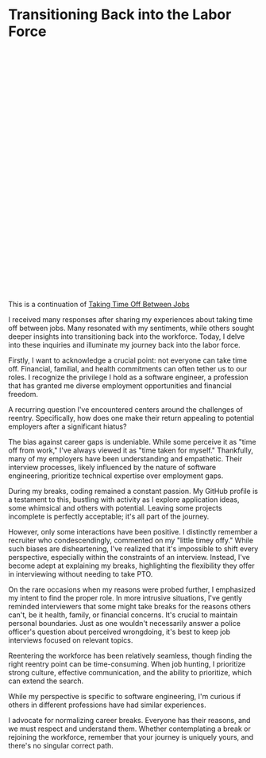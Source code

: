 # Transitioning Back into the Labor Force

<div role="alert" class="alert alert-info">
  <svg xmlns="http://www.w3.org/2000/svg" fill="none" viewBox="0 0 24 24" class="stroke-current shrink-0 w-6 h-6"><path stroke-linecap="round" stroke-linejoin="round" stroke-width="2" d="M13 16h-1v-4h-1m1-4h.01M21 12a9 9 0 11-18 0 9 9 0 0118 0z"></path></svg>
  <span> This is a continuation of <a href="2023-10-08.html">Taking Time Off Between Jobs</a></span>
</div>

I received many responses after sharing my experiences about taking time off
between jobs. Many resonated with my sentiments, while others sought deeper
insights into transitioning back into the workforce. Today, I delve into these
inquiries and illuminate my journey back into the labor force.

Firstly, I want to acknowledge a crucial point: not everyone can take time off.
Financial, familial, and health commitments can often tether us to our roles. I
recognize the privilege I hold as a software engineer, a profession that has
granted me diverse employment opportunities and financial freedom.

A recurring question I've encountered centers around the challenges of reentry.
Specifically, how does one make their return appealing to potential employers
after a significant hiatus?

The bias against career gaps is undeniable. While some perceive it as "time off
from work," I've always viewed it as "time taken for myself." Thankfully, many
of my employers have been understanding and empathetic. Their interview
processes, likely influenced by the nature of software engineering, prioritize
technical expertise over employment gaps.

During my breaks, coding remained a constant passion. My GitHub profile is a
testament to this, bustling with activity as I explore application ideas, some
whimsical and others with potential. Leaving some projects incomplete is
perfectly acceptable; it's all part of the journey.

However, only some interactions have been positive. I distinctly remember a
recruiter who condescendingly, commented on my "little timey offy." While such
biases are disheartening, I've realized that it's impossible to shift every
perspective, especially within the constraints of an interview. Instead, I've
become adept at explaining my breaks, highlighting the flexibility they offer in
interviewing without needing to take PTO.

On the rare occasions when my reasons were probed further, I emphasized my
intent to find the proper role. In more intrusive situations, I've gently
reminded interviewers that some might take breaks for the reasons others can't,
be it health, family, or financial concerns. It's crucial to maintain personal
boundaries. Just as one wouldn't necessarily answer a police officer's question
about perceived wrongdoing, it's best to keep job interviews focused on relevant
topics.

Reentering the workforce has been relatively seamless, though finding the right
reentry point can be time-consuming. When job hunting, I prioritize strong
culture, effective communication, and the ability to prioritize, which can
extend the search.

While my perspective is specific to software engineering, I'm curious if others
in different professions have had similar experiences.

I advocate for normalizing career breaks. Everyone has their reasons, and we
must respect and understand them. Whether contemplating a break or rejoining the
workforce, remember that your journey is uniquely yours, and there's no singular
correct path.
